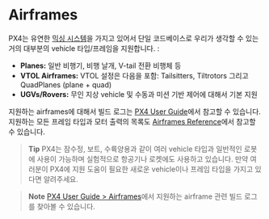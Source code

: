 # Airframes

PX4는 유연한 [믹싱 시스템](../concept/mixing.md)을 가지고 있어서 단일 코드베이스로 우리가 생각할 수 있는 거의 대부분의 vehicle 타입/프레임을 지원합니다. :

* **Planes:** 일반 비행기, 비행 날개, V-tail 전환 비행체 등
* **VTOL Airframes:** VTOL 설정은 다음을 포함: Tailsitters, Tiltrotors 그리고 QuadPlanes (plane + quad)
* **UGVs/Rovers:** 무인 지상 vehicle 및 수동과 미션 기반 제어에 대해서 기본 지원

지원하는 airframes에 대해서 빌드 로그는 [PX4 User Guide](https://docs.px4.io/en/airframes/)에서 참고할 수 있습니다. 지원하는 모든 프레임 타입과 모터 출력의 목록도 [Airframes Reference](../airframes/airframe_reference.md)에서 참고할 수 있습니다.

> **Tip** PX4는 잠수정, 보트, 수륙양용과 같이 여러 vehicle 타입과 일반적인 로봇에 사용이 가능하며 실험적으로 항공기나 로켓에도 사용하고 있습니다. 만약 여러분이 PX4에 지원 도움이 필요한 새로운 vehicle이나 프레임 타입을 가지고 있다면 알려주세요.

<span></span>
> **Note** [PX4 User Guide > Airframes](https://docs.px4.io/en/airframes/)에서 지원하는 airframe 관련 빌드 로그를 찾아볼 수 있습니다.
